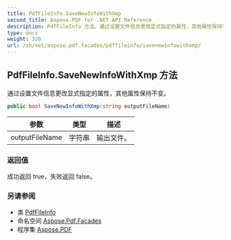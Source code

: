 ```yaml
---
title: PdfFileInfo.SaveNewInfoWithXmp
second_title: Aspose.PDF for .NET API Reference
description: PdfFileInfo 方法。通过设置文件信息更改显式指定的属性，其他属性保持不变
type: docs
weight: 320
url: /zh/net/aspose.pdf.facades/pdffileinfo/savenewinfowithxmp/
---
```

## PdfFileInfo.SaveNewInfoWithXmp 方法

通过设置文件信息更改显式指定的属性，其他属性保持不变。

```csharp
public bool SaveNewInfoWithXmp(string outputFileName)
```

| 参数 | 类型 | 描述 |
| --- | --- | --- |
| outputFileName | 字符串 | 输出文件。 |

### 返回值

成功返回 true，失败返回 false。

### 另请参阅

* 类 [PdfFileInfo](../)
* 命名空间 [Aspose.Pdf.Facades](../../../aspose.pdf.facades/)
* 程序集 [Aspose.PDF](../../../)